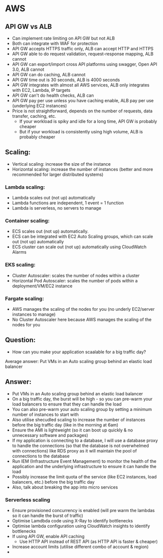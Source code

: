 # AWS

## API GW vs ALB

- Can implement rate limiting on API GW but not ALB
- Both can integrate with WAF for protection
- API GW accepts HTTPS traffic only, ALB can accept HTTP and HTTPS
- API GW able to do request validation, request-response mapping, ALB cannot
- API GW can export/import cross API platforms using swagger, Open API 3.0, ALB cannot
- API GW can do caching, ALB cannot
- API GW time out is 30 seconds, ALB is 4000 seconds
- API GW integrates with almost all AWS services, ALB only integrates with EC2, Lambda, IP targets
- API GW can't do health checks, ALB can
- API GW pay per use unless you have caching enable, ALB pay per use (underlying EC2 instances)
- Price is not straightforward, depends on the number of requests, data transfer, caching, etc.
  - If your workload is spiky and idle for a long time, API GW is probably cheaper
  - But if your workload is consistently using high volume, ALB is probably cheaper

## Scaling:

- Vertical scaling: increase the size of the instance
- Horizontal scaling: increase the number of instances (better and more recommended for larger distributed systems)

### Lambda scaling:

- Lambda scales out (not up) automatically
- Lambda functions are independent, 1 event = 1 function
- Lambda is serverless, no servers to manage

### Container scaling:

- ECS scales out (not up) automatically.
- ECS can be integrated with EC2 Auto Scaling groups, which can scale out (not up) automatically
- ECS cluster can scale out (not up) automatically using CloudWatch Alarms



### EKS scaling:

- Cluster Autoscaler: scales the number of nodes within a cluster
- Horizontal Pod Autoscaler: scales the number of pods within a deployment/VM/EC2 instance

### Fargate scaling:

- AWS manages the scaling of the nodes for you (no underly EC2/server instances to manage)
- No Cluster Autoscaler here because AWS manages the scaling of the nodes for you

## Question:

- How can you make your application scaalable for a big traffic day?

Average answer: Put VMs in an Auto scaling group behind an elastic load balancer

## Answer:

- Put VMs in an Auto scaling group behind an elastic load balancer
- On a big traffic day, the burst will be high - so you can pre-warm your load balancers to ensure that they can handle the load
- You can also pre-warm your auto scaling group by setting a minimum number of instances to start with
- Also utilise shecudled scaling to increase the number of instances before the big traffic day (like in the morning at 6am)
- Ensure the AMI is lightweight (so it can boot up quickly & no unnecessary software and packages)
- If my application is connecting to a database, I will use a database proxy to handle the connections (so that the database is not overwhelmed with connections) like RDS proxy as it will maintain the pool of connections to the database
- Run IEM (Infrastructure Event Management) to monitor the health of the application and the underlying infrastructure to ensure it can handle the load
- Possibly increase the limit quota of the service (like EC2 instances, load balancers, etc.) before the big traffic day
- Also, talk about breaking the app into micro services


### Serverless scaling

- Ensure provisioned concurrency is enabled (will pre warm the lambdas so it can handle the burst of traffic)
- Optimise Lamdbda code using X-Ray to identify bottlenecks
- Optimise lambda configuration using CloudWatch insights to identify bottlenecks
- If using API GW, enable API caching
  - Use HTTP API instead of REST API (as HTTP API is faster & cheaper)
- Increase account limits (utilise different combo of account & region)
- 
